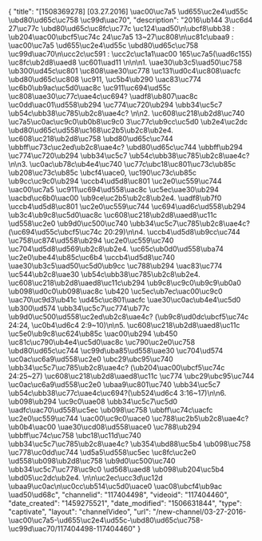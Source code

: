 {
    "title": "[1508369278] [03.27.2016] \uac00\uc7a5 \ud655\uc2e4\ud55c \ubd80\ud65c\uc758 \uc99d\uac70",
    "description": "2016\ub144 3\uc6d4 27\uc77c \ubd80\ud65c\uc8fc\uc77c \uc124\uad50\n\ubcf8\ubb38 : \ub204\uac00\ubcf5\uc74c 24\uc7a5 13~27\uc808\n\uc81c\ubaa9 : \uac00\uc7a5 \ud655\uc2e4\ud55c \ubd80\ud65c\uc758 \uc99d\uac70\n\ucc2c\uc591 : \ucc2c\uc1a1\uac00 165\uc7a5(\uad6c155) \uc8fc\ub2d8\uaed8 \uc601\uad11 \n\n\n1. \uae30\ub3c5\uad50\uc758 \ub300\ud45c\uc801 \uc808\uae30\uc778 \uc131\ud0c4\uc808\uacfc \ubd80\ud65c\uc808 \uc911, \uc5b4\ub290 \uac83\uc774 \uc6b0\ub9ac\uc5d0\uac8c \uc911\uc694\ud55c \uc808\uae30\uc77c\uae4c\uc694? \uadf8\ub807\uac8c \uc0dd\uac01\ud558\ub294 \uc774\uc720\ub294 \ubb34\uc5c7 \ub54c\ubb38\uc785\ub2c8\uae4c? \n\n2. \uc608\uc218\ub2d8\uc740 \uc7a5\uc0ac\uc9c0\ub0b8\uc9c0 3\uc77c\ub9cc\uc5d0 \ub2e4\uc2dc \ubd80\ud65c\ud558\uc168\uc2b5\ub2c8\ub2e4. \uc608\uc218\ub2d8\uc758 \ubd80\ud65c\uc744 \ubbff\uc73c\uc2ed\ub2c8\uae4c? \ubd80\ud65c\uc744 \ubbff\ub294 \uc774\uc720\ub294 \ubb34\uc5c7 \ub54c\ubb38\uc785\ub2c8\uae4c? \n\n3. \uc0ac\ub78c\ub4e4\uc740 \uc77c\ubc18\uc801\uc73c\ub85c \ub208\uc73c\ub85c \ubcf4\uace0, \uc190\uc73c\ub85c \ub9cc\uc9c0\ub294 \uccb4\ud5d8\uc801 \uc2e0\uc559\uc744 \uac00\uc7a5 \uc911\uc694\ud558\uac8c \uc5ec\uae30\ub294 \uacbd\uc6b0\uac00 \ub9ce\uc2b5\ub2c8\ub2e4. \uadf8\ub7f0 \uccb4\ud5d8\uc801 \uc2e0\uc559\uc744 \uc694\uad6c\ud558\ub294 \ub3c4\ub9c8\uc5d0\uac8c \uc608\uc218\ub2d8\uaed8\uc11c \ud558\uc2e0 \ub9d0\uc500\uc740 \ubb34\uc5c7\uc785\ub2c8\uae4c? (\uc694\ud55c\ubcf5\uc74c 20:29)\n\n4. \uccb4\ud5d8\ub9cc\uc744 \uc758\uc874\ud558\ub294 \uc2e0\uc559\uc740 \uc704\ud5d8\ud569\ub2c8\ub2e4. \uc65c\ub0d0\ud558\uba74 \uc2e0\ube44\ub85c\uc6b4 \uccb4\ud5d8\uc740 \uae30\ub3c5\uad50\uc5d0\ub9cc \uc788\ub294 \uac83\uc774 \uc544\ub2c8\uae30 \ub54c\ubb38\uc785\ub2c8\ub2e4. \uc608\uc218\ub2d8\uaed8\uc11c\ub294 \ub9c8\uc9c0\ub9c9\ub0a0 \ub098\ud0c0\ub098\uac8c \ub420 \uc5ec\ub7ec\uac00\uc9c0 \uac70\uc9d3\ub41c \ud45c\uc801\uacfc \uae30\uc0ac\ub4e4\uc5d0 \ub300\ud574 \ubb34\uc5c7\uc774\ub77c \ub9d0\uc500\ud558\uc2ed\ub2c8\uae4c? (\ub9c8\ud0dc\ubcf5\uc74c 24:24, \uc0b4\ud6c4 2:9~10)\n\n5. \uc608\uc218\ub2d8\uaed8\uc11c \uc5e0\ub9c8\uc624\ub85c \uac00\ub294 \ub450 \uc81c\uc790\ub4e4\uc5d0\uac8c \uc790\uc2e0\uc758 \ubd80\ud65c\uc744 \uc99d\uba85\ud558\uae30 \uc704\ud574 \uc0ac\uc6a9\ud558\uc2e0 \ubc29\ubc95\uc740 \ubb34\uc5c7\uc785\ub2c8\uae4c? (\ub204\uac00\ubcf5\uc74c 24:25~27) \uc608\uc218\ub2d8\uaed8\uc11c \uc774 \ubc29\ubc95\uc744 \uc0ac\uc6a9\ud558\uc2e0 \ubaa9\uc801\uc740 \ubb34\uc5c7 \ub54c\ubb38\uc77c\uae4c\uc694?(\ub524\ud6c4 3:16~17)\n\n6. \ub098\ub294 \uc9c0\uae08 \ubb34\uc5c7\uc5d0 \uadfc\uac70\ud558\uc5ec \ub098\uc758 \ubbff\uc74c\uacfc \uc2e0\uc559\uc744 \uac00\uc9c0\uace0 \uc788\uc2b5\ub2c8\uae4c? \ub0b4\uac00 \uae30\ucd08\ud558\uace0 \uc788\ub294 \ubbff\uc74c\uc758 \ubc18\uc11d\uc740 \ubb34\uc5c7\uc785\ub2c8\uae4c? \ub354\ubd88\uc5b4 \ub098\uc758 \uc778\uc0dd\uc744 \ud5a5\ud558\uc5ec \uc8fc\uc2e0 \ud558\ub098\ub2d8\uc758 \ub9d0\uc500\uc740 \ubb34\uc5c7\uc778\uc9c0 \ud568\uaed8 \ub098\ub204\uc5b4 \ubd05\uc2dc\ub2e4. \n\n\uc2ec\ucc3d\uc12d \ubaa9\uc0ac\n\uc0cc\ub514\uc5d0\uace0 \uac08\ubcf4\ub9ac \uad50\ud68c",
    "channelid": "117404498",
    "videoid": "117404460",
    "date_created": "1459275521",
    "date_modified": "1506631844",
    "type": "captivate",
    "layout": "channelVideo",
    "url": "\/new-channel\/03-27-2016-\uac00\uc7a5-\ud655\uc2e4\ud55c-\ubd80\ud65c\uc758-\uc99d\uac70\/117404498-117404460"
}